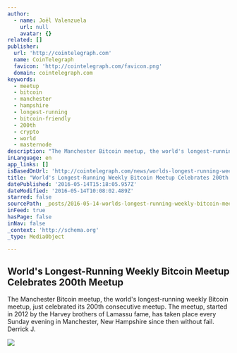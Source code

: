 ```yaml
---
author:
  - name: Joël Valenzuela
    url: null
    avatar: {}
related: []
publisher:
  url: 'http://cointelegraph.com'
  name: CoinTelegraph
  favicon: 'http://cointelegraph.com/favicon.png'
  domain: cointelegraph.com
keywords:
  - meetup
  - bitcoin
  - manchester
  - hampshire
  - longest-running
  - bitcoin-friendly
  - 200th
  - crypto
  - world
  - masternode
description: "The Manchester Bitcoin meetup, the world's longest-running weekly Bitcoin meetup, just celebrated its 200th consecutive meetup. The meetup, started in 2012 by the Harvey brothers of Lamassu fame, has taken place every Sunday evening in Manchester, New Hampshire since then without fail. Derrick J."
inLanguage: en
app_links: []
isBasedOnUrl: 'http://cointelegraph.com/news/worlds-longest-running-weekly-bitcoin-meetup-celebrates-200th-meetup'
title: "World's Longest-Running Weekly Bitcoin Meetup Celebrates 200th Meetup"
datePublished: '2016-05-14T15:18:05.957Z'
dateModified: '2016-05-14T10:08:02.489Z'
starred: false
sourcePath: _posts/2016-05-14-worlds-longest-running-weekly-bitcoin-meetup-celebrates-200.md
inFeed: true
hasPage: false
inNav: false
_context: 'http://schema.org'
_type: MediaObject

---
```

<article style=""><h1>World's Longest-Running Weekly Bitcoin Meetup Celebrates 200th Meetup</h1><p>The Manchester Bitcoin meetup, the world's longest-running weekly Bitcoin meetup, just celebrated its 200th consecutive meetup. The meetup, started in 2012 by the Harvey brothers of Lamassu fame, has taken place every Sunday evening in Manchester, New Hampshire since then without fail. Derrick J.</p><img src="http://cointelegraph.com/images/725_aHR0cDovL2NvaW50ZWxlZ3JhcGguY29tL3N0b3JhZ2UvdXBsb2Fkcy92aWV3LzliMmM0NzA2MWU0MmQ1NjQ2NzQ2N2NkODhlZDY0NmUxLmpwZw==.jpg" /></article>